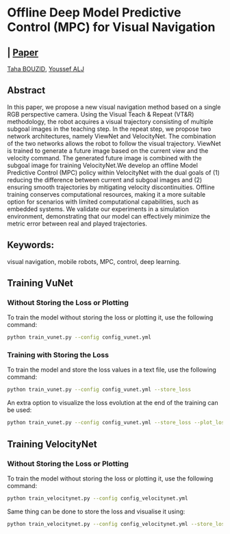 # Offline Deep Model Predictive Control (MPC) for Visual Navigation
## | [Paper](https://arxiv.org/abs/2402.04797)

[Taha BOUZID](https://www.linkedin.com/in/taha-bouzid-7949431a2/)<sup></sup>,
[Youssef ALJ](https://scholar.google.fr/citations?user=it8FG0YAAAAJ&hl=en)<sup></sup>


## Abstract
In this paper, we propose a new visual navigation method
based on a single RGB perspective camera. Using the Visual Teach &
Repeat (VT&R) methodology, the robot acquires a visual trajectory consisting
of multiple subgoal images in the teaching step. In the repeat step,
we propose two network architectures, namely ViewNet and VelocityNet.
The combination of the two networks allows the robot to follow the visual
trajectory. ViewNet is trained to generate a future image based on the
current view and the velocity command. The generated future image is
combined with the subgoal image for training VelocityNet.We develop an
offline Model Predictive Control (MPC) policy within VelocityNet with
the dual goals of (1) reducing the difference between current and subgoal
images and (2) ensuring smooth trajectories by mitigating velocity
discontinuities. Offline training conserves computational resources, making
it a more suitable option for scenarios with limited computational
capabilities, such as embedded systems. We validate our experiments in
a simulation environment, demonstrating that our model can effectively
minimize the metric error between real and played trajectories.

## Keywords: 
visual navigation, mobile robots, MPC, control, deep learning.

## Training VuNet

### Without Storing the Loss or Plotting

To train the model without storing the loss or plotting it, use the following command:

```bash
python train_vunet.py --config config_vunet.yml
```
### Training with Storing the Loss

To train the model and store the loss values in a text file, use the following command:

```bash
python train_vunet.py --config config_vunet.yml --store_loss
```
An extra option to visualize the loss evolution at the end of the training can be used:

```bash
python train_vunet.py --config config_vunet.yml --store_loss --plot_loss
```

## Training VelocityNet

### Without Storing the Loss or Plotting

To train the model without storing the loss or plotting it, use the following command:

```bash
python train_velocitynet.py --config config_velocitynet.yml
```
Same thing can be done to store the loss and visualise it using: 

```bash
python train_velocitynet.py --config config_velocitynet.yml --store_loss --plot_loss
```


